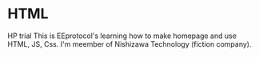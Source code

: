 # HTML
HP trial
This is EEprotocol's learning how to make homepage and use HTML, JS, Css.
I'm meember of Nishizawa Technology (fiction company).
